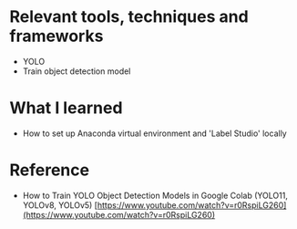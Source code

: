 # Relevant tools, techniques and frameworks
- YOLO
- Train object detection model

# What I learned
- How to set up Anaconda virtual environment and 'Label Studio' locally

# Reference
- How to Train YOLO Object Detection Models in Google Colab (YOLO11, YOLOv8, YOLOv5) [https://www.youtube.com/watch?v=r0RspiLG260](https://www.youtube.com/watch?v=r0RspiLG260)
